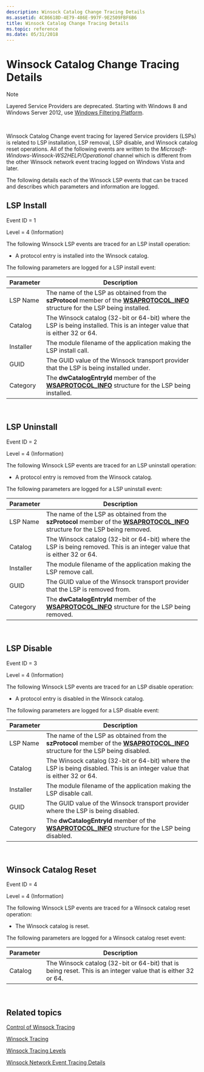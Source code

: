 ```yaml
---
description: Winsock Catalog Change Tracing Details
ms.assetid: 4C86618D-4E79-486E-997F-9E2509FBF6B6
title: Winsock Catalog Change Tracing Details
ms.topic: reference
ms.date: 05/31/2018
---
```


# Winsock Catalog Change Tracing Details

> [!Note]  
> Layered Service Providers are deprecated. Starting with Windows 8 and Windows Server 2012, use [Windows Filtering Platform](../fwp/windows-filtering-platform-start-page.md).

 

Winsock Catalog Change event tracing for layered Service providers (LSPs) is related to LSP installation, LSP removal, LSP disable, and Winsock catalog reset operations. All of the following events are written to the *Microsoft-Windows-Winsock-WS2HELP/Operational* channel which is different from the other Winsock network event tracing logged on Windows Vista and later.

The following details each of the Winsock LSP events that can be traced and describes which parameters and information are logged.

## LSP Install

Event ID = 1

Level = 4 (Information)

The following Winsock LSP events are traced for an LSP install operation:

-   A protocol entry is installed into the Winsock catalog.

The following parameters are logged for a LSP install event:



| Parameter                                                                                                | Description                                                                                                                                                             |
|----------------------------------------------------------------------------------------------------------|-------------------------------------------------------------------------------------------------------------------------------------------------------------------------|
| <span id="LSP_Name"></span><span id="lsp_name"></span><span id="LSP_NAME"></span>LSP Name<br/>     | The name of the LSP as obtained from the **szProtocol** member of the [**WSAPROTOCOL\_INFO**](/windows/win32/api/winsock2/ns-winsock2-wsaprotocol_infoa) structure for the LSP being installed.<br/> |
| <span id="Catalog"></span><span id="catalog"></span><span id="CATALOG"></span>Catalog<br/>         | The Winsock catalog (32-bit or 64-bit) where the LSP is being installed. This is an integer value that is either 32 or 64.<br/>                                   |
| <span id="Installer"></span><span id="installer"></span><span id="INSTALLER"></span>Installer<br/> | The module filename of the application making the LSP install call.<br/>                                                                                          |
| <span id="GUID"></span><span id="guid"></span>GUID<br/>                                            | The GUID value of the Winsock transport provider that the LSP is being installed under.<br/>                                                                      |
| <span id="Category"></span><span id="category"></span><span id="CATEGORY"></span>Category<br/>     | The **dwCatalogEntryId** member of the [**WSAPROTOCOL\_INFO**](/windows/win32/api/winsock2/ns-winsock2-wsaprotocol_infoa) structure for the LSP being installed.<br/>                                |



 

## LSP Uninstall

Event ID = 2

Level = 4 (Information)

The following Winsock LSP events are traced for an LSP uninstall operation:

-   A protocol entry is removed from the Winsock catalog.

The following parameters are logged for a LSP uninstall event:



| Parameter                                                                                                | Description                                                                                                                                                           |
|----------------------------------------------------------------------------------------------------------|-----------------------------------------------------------------------------------------------------------------------------------------------------------------------|
| <span id="LSP_Name"></span><span id="lsp_name"></span><span id="LSP_NAME"></span>LSP Name<br/>     | The name of the LSP as obtained from the **szProtocol** member of the [**WSAPROTOCOL\_INFO**](/windows/win32/api/winsock2/ns-winsock2-wsaprotocol_infoa) structure for the LSP being removed.<br/> |
| <span id="Catalog"></span><span id="catalog"></span><span id="CATALOG"></span>Catalog<br/>         | The Winsock catalog (32-bit or 64-bit) where the LSP is being removed. This is an integer value that is either 32 or 64.<br/>                                   |
| <span id="Installer"></span><span id="installer"></span><span id="INSTALLER"></span>Installer<br/> | The module filename of the application making the LSP remove call.<br/>                                                                                         |
| <span id="GUID"></span><span id="guid"></span>GUID<br/>                                            | The GUID value of the Winsock transport provider that the LSP is removed from.<br/>                                                                             |
| <span id="Category"></span><span id="category"></span><span id="CATEGORY"></span>Category<br/>     | The **dwCatalogEntryId** member of the [**WSAPROTOCOL\_INFO**](/windows/win32/api/winsock2/ns-winsock2-wsaprotocol_infoa) structure for the LSP being removed.<br/>                                |



 

## LSP Disable

Event ID = 3

Level = 4 (Information)

The following Winsock LSP events are traced for an LSP disable operation:

-   A protocol entry is disabled in the Winsock catalog.

The following parameters are logged for a LSP disable event:



| Parameter                                                                                                | Description                                                                                                                                                            |
|----------------------------------------------------------------------------------------------------------|------------------------------------------------------------------------------------------------------------------------------------------------------------------------|
| <span id="LSP_Name"></span><span id="lsp_name"></span><span id="LSP_NAME"></span>LSP Name<br/>     | The name of the LSP as obtained from the **szProtocol** member of the [**WSAPROTOCOL\_INFO**](/windows/win32/api/winsock2/ns-winsock2-wsaprotocol_infoa) structure for the LSP being disabled.<br/> |
| <span id="Catalog"></span><span id="catalog"></span><span id="CATALOG"></span>Catalog<br/>         | The Winsock catalog (32-bit or 64-bit) where the LSP is being disabled. This is an integer value that is either 32 or 64.<br/>                                   |
| <span id="Installer"></span><span id="installer"></span><span id="INSTALLER"></span>Installer<br/> | The module filename of the application making the LSP disable call.<br/>                                                                                         |
| <span id="GUID"></span><span id="guid"></span>GUID<br/>                                            | The GUID value of the Winsock transport provider where the LSP is being disabled.<br/>                                                                           |
| <span id="Category"></span><span id="category"></span><span id="CATEGORY"></span>Category<br/>     | The **dwCatalogEntryId** member of the [**WSAPROTOCOL\_INFO**](/windows/win32/api/winsock2/ns-winsock2-wsaprotocol_infoa) structure for the LSP being disabled.<br/>                                |



 

## Winsock Catalog Reset

Event ID = 4

Level = 4 (Information)

The following Winsock LSP events are traced for a Winsock catalog reset operation:

-   The Winsock catalog is reset.

The following parameters are logged for a Winsock catalog reset event:



| Parameter                                                                                        | Description                                                                                                              |
|--------------------------------------------------------------------------------------------------|--------------------------------------------------------------------------------------------------------------------------|
| <span id="Catalog"></span><span id="catalog"></span><span id="CATALOG"></span>Catalog<br/> | The Winsock catalog (32-bit or 64-bit) that is being reset. This is an integer value that is either 32 or 64.<br/> |



 

## Related topics

<dl> <dt>

[Control of Winsock Tracing](control-of-winsock-tracing.md)
</dt> <dt>

[Winsock Tracing](winsock-tracing.md)
</dt> <dt>

[Winsock Tracing Levels](winsock-tracing-levels.md)
</dt> <dt>

[Winsock Network Event Tracing Details](winsock-tracing-event-details.md)
</dt> </dl>

 

 
